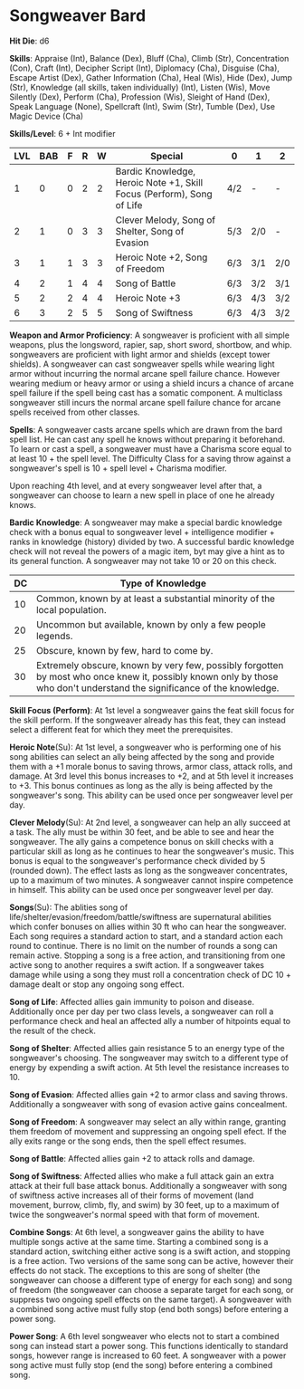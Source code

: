 # Songweaver Bard

**Hit Die**: d6

**Skills**: Appraise (Int), Balance (Dex), Bluff (Cha), Climb (Str), Concentration (Con), Craft (Int), Decipher Script (Int), Diplomacy (Cha), Disguise (Cha), Escape Artist (Dex), Gather Information (Cha), Heal (Wis), Hide (Dex), Jump (Str), Knowledge (all skills, taken individually) (Int), Listen (Wis), Move Silently (Dex), Perform (Cha), Profession (Wis), Sleight of Hand (Dex), Speak Language (None), Spellcraft (Int), Swim (Str), Tumble (Dex), Use Magic Device (Cha)

**Skills/Level**: 6 + Int modifier

LVL | BAB | F | R | W | Special | 0 | 1 | 2
--- | --- | - | - | - | ------- | - | - | -
1   | 0   | 0 | 2 | 2 | Bardic Knowledge, Heroic Note +1, Skill Focus (Perform), Song of Life | 4/2 |  -  |  -  
2   | 1   | 0 | 3 | 3 | Clever Melody, Song of Shelter, Song of Evasion | 5/3 | 2/0 |  -  
3   | 1   | 1 | 3 | 3 | Heroic Note +2, Song of Freedom | 6/3 | 3/1 | 2/0
4   | 2   | 1 | 4 | 4 | Song of Battle | 6/3 | 3/2 | 3/1
5   | 2   | 2 | 4 | 4 | Heroic Note +3 | 6/3 | 4/3 | 3/2
6   | 3   | 2 | 5 | 5 | Song of Swiftness | 6/3 | 4/3 | 3/2

**Weapon and Armor Proficiency**: A songweaver is proficient with all simple weapons, plus the longsword, rapier, sap, short sword, shortbow, and whip. songweavers are proficient with light armor and shields (except tower shields). A songweaver can cast songweaver spells while wearing light armor without incurring the normal arcane spell failure chance. However wearing medium or heavy armor or using a shield incurs a chance of arcane spell failure if the spell being cast has a somatic component. A multiclass songweaver still incurs the normal arcane spell failure chance for arcane spells received from other classes.

**Spells**: A songweaver casts arcane spells which are drawn from the bard spell list. He can cast any spell he knows without preparing it beforehand. To learn or cast a spell, a songweaver must have a Charisma score equal to at least 10 + the spell level. The Difficulty Class for a saving throw against a songweaver's spell is 10 + spell level + Charisma modifier.

Upon reaching 4th level, and at every songweaver level after that, a songweaver can choose to learn a new spell in place of one he already knows. 

**Bardic Knowledge**: A songweaver may make a special bardic knowledge check with a bonus equal to songweaver level + intelligence modifier + ranks in knowledge (history) divided by two. A successful bardic knowledge check will not reveal the powers of a magic item, byt may give a hint as to its general function. A songweaver may not take 10 or 20 on this check.

DC | Type of Knowledge
-- | -----------------
10 | Common, known by at least a substantial minority of the local population.
20 | Uncommon but available, known by only a few people legends.
25 | Obscure, known by few, hard to come by.
30 | Extremely obscure, known by very few, possibly forgotten by most who once knew it, possibly known only by those who don't understand the significance of the knowledge.

**Skill Focus (Perform)**: At 1st level a songweaver gains the feat skill focus for the skill perform. If the songweaver already has this feat, they can instead select a different feat for which they meet the prerequisites.

**Heroic Note**(Su): At 1st level, a songweaver who is performing one of his song abilities can select an ally being affected by the song and provide them with a +1 morale bonus to saving throws, armor class, attack rolls, and damage. At 3rd level this bonus increases to +2, and at 5th level it increases to +3. This bonus continues as long as the ally is being affected by the songweaver's song. This ability can be used once per songweaver level per day.

**Clever Melody**(Su): At 2nd level, a songweaver can help an ally succeed at a task. The ally must be within 30 feet, and be able to see and hear the songweaver. The ally gains a competence bonus on skill checks with a particular skill as long as he continues to hear the songweaver's music. This bonus is equal to the songweaver's performance check divided by 5 (rounded down). The effect lasts as long as the songweaver concentrates, up to a maximum of two minutes. A songweaver cannot inspire competence in himself. This ability can be used once per songweaver level per day.

**Songs**(Su): The ablities song of life/shelter/evasion/freedom/battle/swiftness are supernatural abilities which confer bonuses on allies within 30 ft who can hear the songweaver. Each song requires a standard action to start, and a standard action each round to continue. There is no limit on the number of rounds a song can remain active. Stopping a song is a free action, and transitioning from one active song to another requires a swift action. If a songweaver takes damage while using a song they must roll a concentration check of DC 10 + damage dealt or stop any ongoing song effect.

**Song of Life**: Affected allies gain immunity to poison and disease. Additionally once per day per two class levels, a songweaver can roll a performance check and heal an affected ally a number of hitpoints equal to the result of the check.

**Song of Shelter**: Affected allies gain resistance 5 to an energy type of the songweaver's choosing. The songweaver may switch to a different type of energy by expending a swift action. At 5th level the resistance increases to 10.

**Song of Evasion**: Affected allies gain +2 to armor class and saving throws. Additionally a songweaver with song of evasion active gains concealment.

**Song of Freedom**: A songweaver may select an ally within range, granting them freedom of movement and suppressing an ongoing spell efect. If the ally exits range or the song ends, then the spell effect resumes.

**Song of Battle**: Affected allies gain +2 to attack rolls and damage.

**Song of Swiftness**: Affected allies who make a full attack gain an extra attack at their full base attack bonus. Additionally a songweaver with song of swiftness active increases all of their forms of movement (land movement, burrow, climb, fly, and swim) by 30 feet, up to a maximum of twice the songweaver's normal speed with that form of movement.

**Combine Songs**: At 6th level, a songweaver gains the ability to have multiple songs active at the same time. Starting a combined song is a standard action, switching either active song is a swift action, and stopping is a free action. Two versions of the same song can be active, however their effects do not stack. The exceptions to this are song of shelter (the songweaver can choose a different type of energy for each song) and song of freedom (the songweaver can choose a separate target for each song, or suppress two ongoing spell effects on the same target). A songweaver with a combined song active must fully stop (end both songs) before entering a power song.

**Power Song**: A 6th level songweaver who elects not to start a combined song can instead start a power song. This functions identically to standard songs, however range is increased to 60 feet. A songweaver with a power song active must fully stop (end the song) before entering a combined song.
